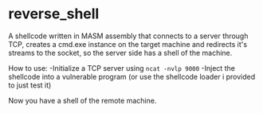 # reverse_shell
A shellcode written in MASM assembly that connects to a server through TCP, creates a cmd.exe instance on the target machine and redirects it's streams to the socket, so the server side has a shell of the machine.

How to use:
-Initialize a TCP server using `ncat -nvlp 9000`
-Inject the shellcode into a vulnerable program (or use the shellcode loader i provided to just test it)

Now you have a shell of the remote machine.
